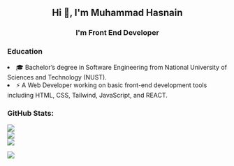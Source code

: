 ## <p align="center">Hi 👋, I'm Muhammad Hasnain</p>
### <p align="center">I'm Front End Developer</p>
### <p>Education<p>
<li>🎓 Bachelor’s degree in Software Engineering from National University of Sciences and Technology (NUST).</li>
<li>⚡ A Web Developer working on basic front-end development tools including HTML, CSS, Tailwind, JavaScript, and REACT.</li>

### GitHub Stats:
![](https://github-readme-stats.vercel.app/api?username=hasnainchch&theme=dark&hide_border=false&include_all_commits=true&count_private=true)<br/>
![](https://github-readme-streak-stats.herokuapp.com/?user=hasnainchch&theme=dark&hide_border=false)<br/>
![](https://github-readme-stats.vercel.app/api/top-langs/?username=hasnainchch&theme=dark&hide_border=false&include_all_commits=true&count_private=true&layout=compact)

[![](https://visitcount.itsvg.in/api?id=hasnainchch&icon=0&color=0)](https://visitcount.itsvg.in)

<!-- Proudly created with GPRM ( https://gprm.itsvg.in ) -->
